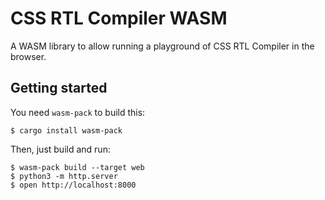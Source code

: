 # CSS RTL Compiler WASM
A WASM library to allow running a playground of CSS RTL Compiler in the browser.

## Getting started
You need `wasm-pack` to build this:

```console
$ cargo install wasm-pack
```

Then, just build and run:
```console
$ wasm-pack build --target web
$ python3 -m http.server
$ open http://localhost:8000
```
